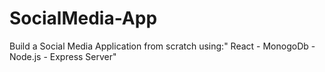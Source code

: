 # SocialMedia-App
Build a Social Media Application from scratch using:" React - MonogoDb - Node.js - Express Server"
